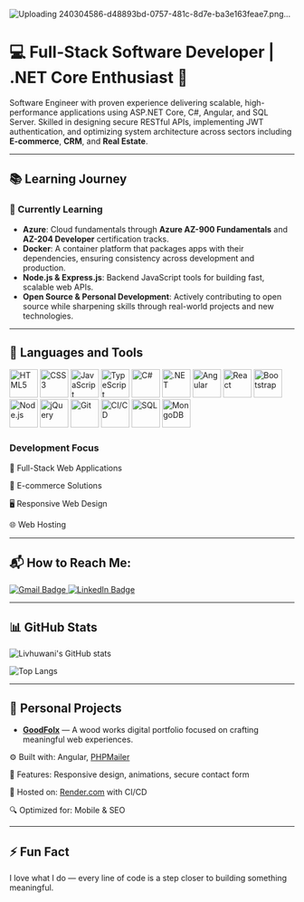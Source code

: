 
![Uploading 240304586-d48893bd-0757-481c-8d7e-ba3e163feae7.png…]()

# 💻 Full-Stack Software Developer | .NET Core Enthusiast 🚀
Software Engineer with proven experience delivering scalable, high-performance applications using ASP.NET Core, C#, Angular, and SQL Server. Skilled in designing secure RESTful APIs, implementing JWT authentication, and optimizing system architecture across sectors including **E-commerce**, **CRM**, and **Real Estate**.

---

## 📚 Learning Journey

### 🌱 Currently Learning
- **Azure**: Cloud fundamentals through **Azure AZ-900 Fundamentals** and **AZ-204 Developer** certification tracks.
- **Docker**: A container platform that packages apps with their dependencies, ensuring consistency across development and production.
- **Node.js & Express.js**: Backend JavaScript tools for building fast, scalable web APIs.
- **Open Source & Personal Development**: Actively contributing to open source while sharpening skills through real-world projects and new technologies.

---

## 🔗 Languages and Tools
<p align="left">
  <!-- Markup & Styling -->
  <img src="https://cdn.jsdelivr.net/gh/devicons/devicon/icons/html5/html5-original.svg"       alt="HTML5" height="50"/>
  <img src="https://cdn.jsdelivr.net/gh/devicons/devicon/icons/css3/css3-original.svg"         alt="CSS3"  height="50"/>
  
  <!-- Scripting & Programming -->
  <img src="https://cdn.jsdelivr.net/gh/devicons/devicon/icons/javascript/javascript-original.svg" alt="JavaScript"  height="50"/>
  <img src="https://cdn.jsdelivr.net/gh/devicons/devicon/icons/typescript/typescript-original.svg" alt="TypeScript"  height="50"/>
  <img src="https://cdn.jsdelivr.net/gh/devicons/devicon/icons/csharp/csharp-original.svg"         alt="C#"          height="50"/>
  
  <!-- Frameworks / Libraries -->
  <img src="https://cdn.jsdelivr.net/gh/devicons/devicon/icons/dotnetcore/dotnetcore-original.svg" alt=".NET"        height="50"/>
  <img src="https://cdn.jsdelivr.net/gh/devicons/devicon/icons/angularjs/angularjs-original.svg"   alt="Angular"     height="50"/>
  <img src="https://cdn.jsdelivr.net/gh/devicons/devicon/icons/react/react-original.svg"           alt="React"       height="50"/>
  <img src="https://cdn.jsdelivr.net/gh/devicons/devicon/icons/bootstrap/bootstrap-original.svg"   alt="Bootstrap"   height="50"/>
  <img src="https://cdn.jsdelivr.net/gh/devicons/devicon/icons/nodejs/nodejs-original.svg"         alt="Node.js"     height="50"/>
  <img src="https://cdn.jsdelivr.net/gh/devicons/devicon/icons/jquery/jquery-original.svg"         alt="jQuery"      height="50"/>
  
  <!-- Dev Tools -->
  <img src="https://cdn.jsdelivr.net/gh/devicons/devicon/icons/git/git-original.svg"               alt="Git"         height="50"/>
  <img src="https://cdn.jsdelivr.net/gh/devicons/devicon/icons/githubactions/githubactions-original.svg" alt="CI/CD" height="50"/>
  
  <!-- Databases -->
  <img src="https://cdn.jsdelivr.net/gh/devicons/devicon/icons/mysql/mysql-original-wordmark.svg"  alt="SQL"         height="50"/>
  <img src="https://cdn.jsdelivr.net/gh/devicons/devicon/icons/mongodb/mongodb-original.svg"       alt="MongoDB"     height="50"/>
</p>


### Development Focus

🧩 Full-Stack Web Applications

🛒 E-commerce Solutions

🖥️ Responsive Web Design

🌐 Web Hosting

---

## 📬 How to Reach Me:

<p> <a href="mailto:lkmasindi1208@gmail.com" target="_blank"> <img src="https://img.shields.io/badge/Gmail-D14836?style=for-the-badge&logo=gmail&logoColor=white" alt="Gmail Badge"/> </a> <a href="https://www.linkedin.com/in/livhuwani-masindi-57959a226" target="_blank"> <img src="https://img.shields.io/badge/LinkedIn-0077B5?style=for-the-badge&logo=linkedin&logoColor=white" alt="LinkedIn Badge"/> </a> </p>

---

## 📊 GitHub Stats

![Livhuwani's GitHub stats](https://github-readme-stats.vercel.app/api?username=Livhuwani9308&show_icons=true&theme=radical)

![Top Langs](https://github-readme-stats.vercel.app/api/top-langs/?username=Livhuwani9308&layout=compact&langs_count=8)

---

## 🚀 Personal Projects

- **[GoodFolx](https://wwww.goodfolx.co.za)** — A wood works digital portfolio focused on crafting meaningful web experiences.  

⚙️ Built with: Angular, [PHPMailer](https://github.com/PHPMailer/PHPMailer) 

📱 Features: Responsive design, animations, secure contact form  

🚀 Hosted on: [Render.com](https://render.com) with CI/CD  

🔍 Optimized for: Mobile & SEO

---

## ⚡ Fun Fact

I love what I do — every line of code is a step closer to building something meaningful.
